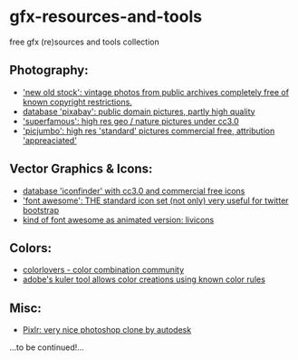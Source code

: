 gfx-resources-and-tools
========================

free gfx (re)sources and tools collection

## Photography:
  * ['new old stock': vintage photos from public archives completely free of known copyright restrictions.](http://nos.twnsnd.co/)
  * [database 'pixabay': public domain pictures, partly high quality](http://pixabay.com/)
  * ['superfamous': high res geo / nature pictures under cc3.0](http://superfamous.com/)
  * ['picjumbo': high res 'standard' pictures commercial free, attribution 'appreaciated'](http://picjumbo.com/)
  

## Vector Graphics & Icons:
  * [database 'iconfinder' with cc3.0 and commercial free icons](https://www.iconfinder.com/)
  * ['font awesome': THE standard icon set (not only) very useful for twitter bootstrap](http://fortawesome.github.io/Font-Awesome/)
  * [kind of font awesome as animated version: livicons](http://livicons.com/)
  

## Colors:
  * [colorlovers - color combination community](http://www.colourlovers.com/)
  * [adobe's kuler tool allows color creations using known color rules](https://kuler.adobe.com/create/color-wheel/)
  
## Misc:
  * [Pixlr: very nice photoshop clone by autodesk](http://www.pixlr.com/)
  

...to be continued!...

